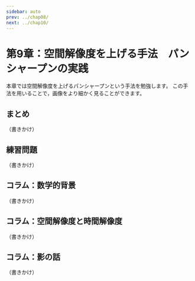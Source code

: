 ```yaml
---
sidebar: auto
prev: ../chap08/
next: ../chap10/
---
```


# 第9章：空間解像度を上げる手法　パンシャープンの実践

本章では空間解像度を上げるパンシャープンという手法を勉強します。
この手法を用いることで，画像をより細かく見ることができます。

## まとめ
（書きかけ）

## 練習問題
（書きかけ）

## コラム：数学的背景
（書きかけ）

## コラム：空間解像度と時間解像度
（書きかけ）

## コラム：影の話
（書きかけ）
